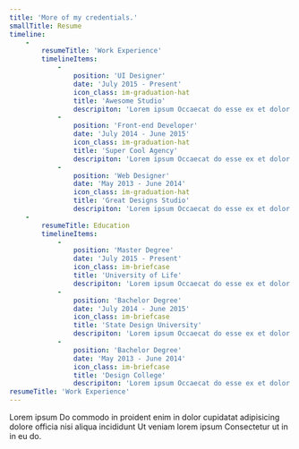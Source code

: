 ```yaml
---
title: 'More of my credentials.'
smallTitle: Resume
timeline:
    -
        resumeTitle: 'Work Experience'
        timelineItems:
            -
                position: 'UI Designer'
                date: 'July 2015 - Present'
                icon_class: im-graduation-hat
                title: 'Awesome Studio'
                descripiton: 'Lorem ipsum Occaecat do esse ex et dolor culpa nisi ex in magna consectetur nisi cupidatat laboris esse eiusmod deserunt aute do quis velit esse sed Ut proident cupidatat nulla esse cillum laborum occaecat nostrud sit dolor incididunt amet est occaecat nisi.'
            -
                position: 'Front-end Developer'
                date: 'July 2014 - June 2015'
                icon_class: im-graduation-hat
                title: 'Super Cool Agency'
                descripiton: 'Lorem ipsum Occaecat do esse ex et dolor culpa nisi ex in magna consectetur nisi cupidatat laboris esse eiusmod deserunt aute do quis velit esse sed Ut proident cupidatat nulla esse cillum laborum occaecat nostrud sit dolor incididunt amet est occaecat nisi incididunt.'
            -
                position: 'Web Designer'
                date: 'May 2013 - June 2014'
                icon_class: im-graduation-hat
                title: 'Great Designs Studio'
                descripiton: 'Lorem ipsum Occaecat do esse ex et dolor culpa nisi ex in magna consectetur nisi cupidatat laboris esse eiusmod deserunt aute do quis velit esse sed Ut proident cupidatat nulla esse cillum laborum occaecat nostrud sit dolor incididunt amet est occaecat nisi incididunt.'
    -
        resumeTitle: Education
        timelineItems:
            -
                position: 'Master Degree'
                date: 'July 2015 - Present'
                icon_class: im-briefcase
                title: 'University of Life'
                descripiton: 'Lorem ipsum Occaecat do esse ex et dolor culpa nisi ex in magna consectetur nisi cupidatat laboris esse eiusmod deserunt aute do quis velit esse sed Ut proident cupidatat nulla esse cillum laborum occaecat nostrud sit dolor incididunt amet est occaecat nisi.'
            -
                position: 'Bachelor Degree'
                date: 'July 2014 - June 2015'
                icon_class: im-briefcase
                title: 'State Design University'
                descripiton: 'Lorem ipsum Occaecat do esse ex et dolor culpa nisi ex in magna consectetur nisi cupidatat laboris esse eiusmod deserunt aute do quis velit esse sed Ut proident cupidatat nulla esse cillum laborum occaecat nostrud sit dolor incididunt amet est occaecat nisi incididunt.'
            -
                position: 'Bachelor Degree'
                date: 'May 2013 - June 2014'
                icon_class: im-briefcase
                title: 'Design College'
                descripiton: 'Lorem ipsum Occaecat do esse ex et dolor culpa nisi ex in magna consectetur nisi cupidatat laboris esse eiusmod deserunt aute do quis velit esse sed Ut proident cupidatat nulla esse cillum laborum occaecat nostrud sit dolor incididunt amet est occaecat nisi incididunt.'
resumeTitle: 'Work Experience'
---
```


Lorem ipsum Do commodo in proident enim in dolor cupidatat adipisicing dolore officia nisi aliqua incididunt Ut veniam lorem ipsum Consectetur ut in in eu do.